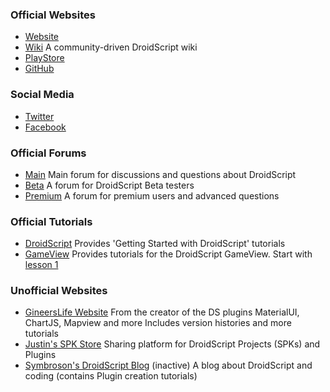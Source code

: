 ### Official Websites
- [Website](http://droidscript.org)
- [Wiki](https://droidscript.org/wiki/doku.php)
	A community-driven DroidScript wiki
- [PlayStore](https://play.google.com/store/apps/details?id=com.smartphoneremote.androidscriptfree)
- [GitHub](https://github.com/DroidScript)

### Social Media
- [Twitter](https://twitter.com/droidscript)
- [Facebook](https://www.facebook.com/DroidScript)

### Official Forums
- [Main](https://groups.google.com/forum/#!forum/androidscript)
	Main forum for discussions and questions about DroidScript
- [Beta](https://groups.google.com/forum/#!forum/droidscriptbeta)
	A forum for DroidScript Beta testers
- [Premium](https://groups.google.com/forum/#!forum/droidscriptpremium)
	A forum for premium users and advanced questions

### Official Tutorials
- [DroidScript](http://androidscript.org/droidscript/tutorials)
	Provides 'Getting Started with DroidScript' tutorials
- [GameView](https://dsgameview.wixsite.com/gameview)
	Provides tutorials for the DroidScript GameView. Start with [lesson 1](https://dsgameview.wixsite.com/gameview/tutorial-1)

### Unofficial Websites
- [GineersLife Website](https://gineerslife.com)
	From the creator of the DS plugins MaterialUI, ChartJS, Mapview and more
	Includes version histories and more tutorials
- [Justin's SPK Store](https://dspk.justplayer.de)
	Sharing platform for DroidScript Projects (SPKs) and Plugins
- [Symbroson's DroidScript Blog](https://symbroson.blogspot.com) (inactive)
	A blog about DroidScript and coding (contains Plugin creation tutorials)